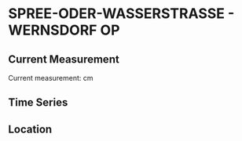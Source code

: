 # SPREE-ODER-WASSERSTRASSE - WERNSDORF OP

## Current Measurement

Current measurement: <Value topic="rivers/pegel-online/SOW/WERNSDORF-OP/measurementValue"/> cm

## Time Series

<TimeSeries topic="rivers/pegel-online/SOW/WERNSDORF-OP/measurementValue" period="week" />

## Location

<WorldMap>
  <Marker lat="52.37117608055894" lon="13.711208442751905" labelTopic="rivers/pegel-online/SOW/WERNSDORF-OP/measurementValue" />
</WorldMap>
